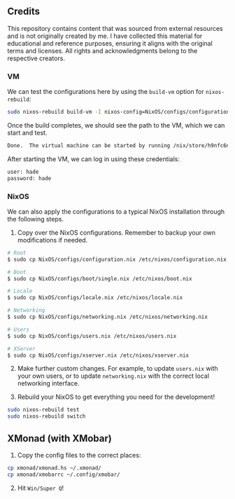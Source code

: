 ## Credits

This repository contains content that was sourced from external resources and is not originally created by me. I have collected this material for educational and reference purposes, ensuring it aligns with the original terms and licenses. All rights and acknowledgments belong to the respective creators.


### VM

We can test the configurations here by using the `build-vm` option for `nixos-rebuild`:

``` sh
sudo nixos-rebuild build-vm -I nixos-config=NixOS/configs/configuration.nix
```

Once the build completes, we should see the path to the VM, which we can start and test.

``` sh
Done.  The virtual machine can be started by running /nix/store/h9nfc6ndzfr64ygfqjp7lzfza094q54h-nixos-vm/bin/run-nixos-vm
```

After starting the VM, we can log in using these credentials:

``` sh
user: hade
password: hade
```

### NixOS

We can also apply the configurations to a typical NixOS installation through the following steps.

1. Copy over the NixOS configurations. Remember to backup your own modifications if needed.

```sh
# Root
$ sudo cp NixOS/configs/configuration.nix /etc/nixos/configuration.nix

# Boot
$ sudo cp NixOS/configs/boot/single.nix /etc/nixos/boot.nix

# Locale
$ sudo cp NixOS/configs/locale.nix /etc/nixos/locale.nix

# Networking
$ sudo cp NixOS/configs/networking.nix /etc/nixos/networking.nix

# Users
$ sudo cp NixOS/configs/users.nix /etc/nixos/users.nix

# XServer
$ sudo cp NixOS/configs/xserver.nix /etc/nixos/xserver.nix
```

2. Make further custom changes. For example, to update `users.nix` with your own users, or to update `networking.nix` with the correct local networking interface.

3. Rebuild your NixOS to get everything you need for the development!

```sh
sudo nixos-rebuild test
sudo nixos-rebuild switch
```

## XMonad (with XMobar)

1. Copy the config files to the correct places:

```sh
cp xmonad/xmonad.hs ~/.xmonad/
cp xmonad/xmobarrc ~/.config/xmobar/
```

2. Hit `Win/Super Q`!
